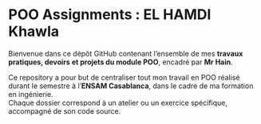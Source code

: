 # POO Assignments : EL HAMDI Khawla 

Bienvenue dans ce dépôt GitHub contenant l’ensemble de mes **travaux pratiques, devoirs et projets du module POO**, encadré par **Mr Hain**.

Ce repository a pour but de centraliser tout mon travail en POO réalisé durant le semestre à l’**ENSAM Casablanca**, dans le cadre de ma formation en ingénierie.  
Chaque dossier correspond à un atelier ou un exercice spécifique, accompagné de son code source.
